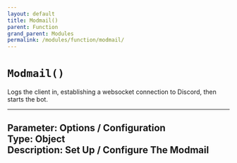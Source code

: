 ```yaml
---
layout: default
title: Modmail()
parent: Function
grand_parent: Modules
permalink: /modules/function/modmail/
---
```


# `Modmail()`
Logs the client in, establishing a websocket connection to Discord, then starts the bot.


---
Parameter: Options / Configuration   
Type: Object  
Description: Set Up / Configure The Modmail 
---




